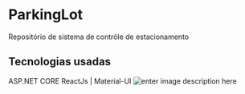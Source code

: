 # ParkingLot
Repositório de sistema de contrôle de estacionamento  

## Tecnologias usadas

ASP.NET CORE
ReactJs | Material-UI
![enter image description here](https://i.imgur.com/WnMQfbu.gif)
